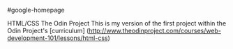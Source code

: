 #google-homepage

HTML/CSS  The Odin Project
This is my version of the first project within the
Odin Project's [curriculum] (http://www.theodinproject.com/courses/web-development-101/lessons/html-css)
